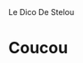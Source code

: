 <html>
  <head>
    Le Dico De Stelou
  </head>
  <body>
    <h1>
      Coucou
    </h1>
  </body>
 </html>
  
